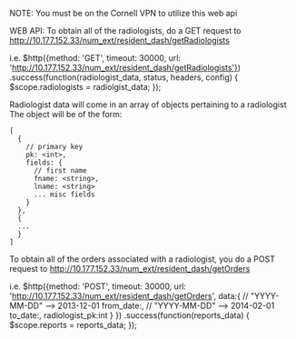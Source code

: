 NOTE: You must be on the Cornell VPN to utilize this web api

WEB API:
To obtain all of the radiologists, do a GET request to http://10.177.152.33/num_ext/resident_dash/getRadiologists

i.e.
$http({method: 'GET', timeout: 30000, url: 'http://10.177.152.33/num_ext/resident_dash/getRadiologists'})
.success(function(radiologist_data, status, headers, config) {
    $scope.radiologists = radiolgist_data;
});

Radiologist data will come in an array of objects pertaining to a radiologist
The object will be of the form:

```
[
  {
    // primary key
    pk: <int>,
    fields: {
      // first name
      fname: <string>,
      lname: <string>
      ... misc fields
    }
  },
  {
  ...
  }
]
```

To obtain all of the orders associated with a radiologist, you do a POST request to http://10.177.152.33/num_ext/resident_dash/getOrders

i.e.
$http({method: 'POST', timeout: 30000, url: 'http://10.177.152.33/num_ext/resident_dash/getOrders',
  data:{
    //  "YYYY-MM-DD" --> 2013-12-01
    from_date:<string>,
    //  "YYYY-MM-DD" --> 2014-02-01
    to_date:<string>,
    radiologist_pk:int
  }
})
.success(function(reports_data) {
  $scope.reports = reports_data;
});
